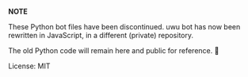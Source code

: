 **NOTE**

These Python bot files have been discontinued. uwu bot has now been rewritten in JavaScript, in a different (private) repository. 

The old Python code will remain here and public for reference. 🐍

License: MIT
